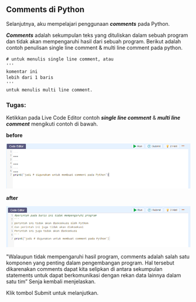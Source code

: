 ## Comments di Python

Selanjutnya, aku mempelajari penggunaan ***comments*** pada Python.


***Comments*** adalah sekumpulan teks yang dituliskan dalam sebuah program dan tidak akan mempengaruhi hasil dari sebuah program. Berikut adalah contoh penulisan single line comment & multi line comment pada python. 

```diff
# untuk menulis single line comment, atau 
'''
komentar ini
lebih dari 1 baris
''' 
untuk menulis multi line comment. 
```

### Tugas:
Ketikkan pada Live Code Editor contoh ***single line comment*** & ***multi line comment*** mengikuti contoh di bawah.

**before**

![Before Edited](https://raw.githubusercontent.com/alvin-ictn/readme/master/assets/images/DQLab/Python/Python%20Comment%201.PNG?raw=true)

**after**

![Edited Code](https://raw.githubusercontent.com/alvin-ictn/readme/master/assets/images/DQLab/Python/Python%20Comment%202.PNG?raw=true)

"Walaupun tidak mempengaruhi hasil program, comments adalah salah satu komponen yang penting dalam pengembangan program. Hal tersebut dikarenakan comments dapat kita selipkan di antara sekumpulan statements untuk dapat berkomunikasi dengan rekan data lainnya dalam satu tim” Senja kembali menjelaskan.

 

Klik tombol Submit untuk melanjutkan.